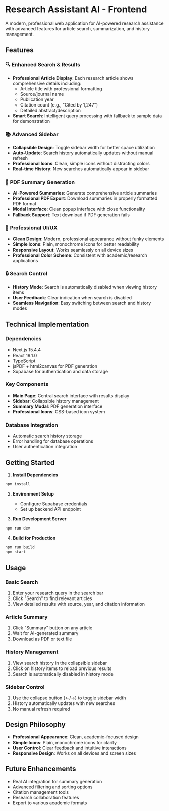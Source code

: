 # Research Assistant AI - Frontend

A modern, professional web application for AI-powered research assistance with advanced features for article search, summarization, and history management.

## Features

### 🔍 **Enhanced Search & Results**
- **Professional Article Display**: Each research article shows comprehensive details including:
  - Article title with professional formatting
  - Source/journal name
  - Publication year
  - Citation count (e.g., "Cited by 1,247")
  - Detailed abstract/description
- **Smart Search**: Intelligent query processing with fallback to sample data for demonstration

### 📚 **Advanced Sidebar**
- **Collapsible Design**: Toggle sidebar width for better space utilization
- **Auto-Update**: Search history automatically updates without manual refresh
- **Professional Icons**: Clean, simple icons without distracting colors
- **Real-time History**: New searches automatically appear in sidebar

### 📄 **PDF Summary Generation**
- **AI-Powered Summaries**: Generate comprehensive article summaries
- **Professional PDF Export**: Download summaries in properly formatted PDF format
- **Modal Interface**: Clean popup interface with close functionality
- **Fallback Support**: Text download if PDF generation fails

### 🎨 **Professional UI/UX**
- **Clean Design**: Modern, professional appearance without funky elements
- **Simple Icons**: Plain, monochrome icons for better readability
- **Responsive Layout**: Works seamlessly on all device sizes
- **Professional Color Scheme**: Consistent with academic/research applications

### 🔒 **Search Control**
- **History Mode**: Search is automatically disabled when viewing history items
- **User Feedback**: Clear indication when search is disabled
- **Seamless Navigation**: Easy switching between search and history modes

## Technical Implementation

### **Dependencies**
- Next.js 15.4.4
- React 19.1.0
- TypeScript
- jsPDF + html2canvas for PDF generation
- Supabase for authentication and data storage

### **Key Components**
- **Main Page**: Central search interface with results display
- **Sidebar**: Collapsible history management
- **Summary Modal**: PDF generation interface
- **Professional Icons**: CSS-based icon system

### **Database Integration**
- Automatic search history storage
- Error handling for database operations
- User authentication integration

## Getting Started

1. **Install Dependencies**
```bash
npm install
```

2. **Environment Setup**
   - Configure Supabase credentials
   - Set up backend API endpoint

3. **Run Development Server**
```bash
npm run dev
```

4. **Build for Production**
```bash
npm run build
npm start
```

## Usage

### **Basic Search**
1. Enter your research query in the search bar
2. Click "Search" to find relevant articles
3. View detailed results with source, year, and citation information

### **Article Summary**
1. Click "Summary" button on any article
2. Wait for AI-generated summary
3. Download as PDF or text file

### **History Management**
1. View search history in the collapsible sidebar
2. Click on history items to reload previous results
3. Search is automatically disabled in history mode

### **Sidebar Control**
1. Use the collapse button (←/→) to toggle sidebar width
2. History automatically updates with new searches
3. No manual refresh required

## Design Philosophy

- **Professional Appearance**: Clean, academic-focused design
- **Simple Icons**: Plain, monochrome icons for clarity
- **User Control**: Clear feedback and intuitive interactions
- **Responsive Design**: Works on all devices and screen sizes

## Future Enhancements

- Real AI integration for summary generation
- Advanced filtering and sorting options
- Citation management tools
- Research collaboration features
- Export to various academic formats
